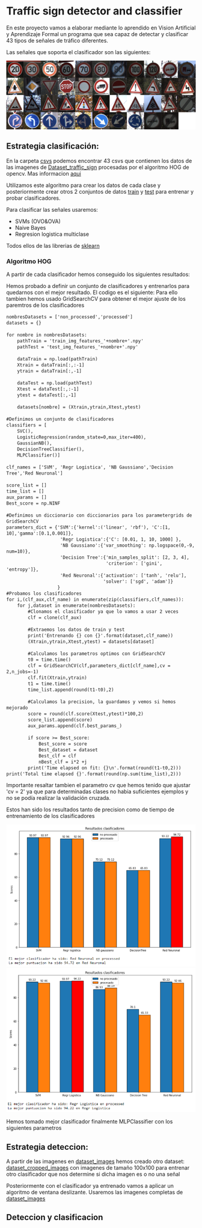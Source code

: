 # Traffic sign detector and classifier

En este proyecto vamos a elaborar mediante lo aprendido en Vision Artificial y Aprendizaje Formal un programa que sea capaz de detectar y clasificar 43 tipos de señales de tráfico diferentes.

Las señales que soporta el clasificador son las siguientes:

![alt text](resources/signs.png)

## Estrategia clasificación:

En la carpeta [csvs](csvs/) podemos encontrar 43 csvs que contienen los datos de las imagenes de [Dataset_traffic_sign](Dataset_traffic_sign/) procesadas por el algoritmo HOG de opencv. Mas informacion [aqui](https://www.learnopencv.com/histogram-of-oriented-gradients/)

Utilizamos este algoritmo para crear los datos de cada clase y posteriormente crear otros 2 conjuntos de datos [train](train_img_features.npy) y [test](test_img_features.npy) para entrenar y probar clasificadores.

Para clasificar las señales usaremos:
- SVMs (OVO&OVA)
- Naive Bayes
- Regresion logistica multiclase

Todos ellos de las librerias de [sklearn](https://scikit-learn.org/stable/)
### Algoritmo HOG

A partir de cada clasificador hemos conseguido los siguientes resultados:



Hemos probado a definir un conjunto de clasificadores y entrenarlos para quedarnos con el mejor resultado. El codigo es el siguiente:
Para ello tambien hemos usado GridSearchCV para obtener el mejor ajuste de los paremtros de los clasificadores

```
nombresDatasets = ['non_processed','processed']
datasets = {}

for nombre in nombresDatasets:
    pathTrain = 'train_img_features_'+nombre+'.npy'
    pathTest = 'test_img_features_'+nombre+'.npy'
    
    dataTrain = np.load(pathTrain)
    Xtrain = dataTrain[:,:-1]
    ytrain = dataTrain[:,-1]
    
    dataTest = np.load(pathTest)
    Xtest = dataTest[:,:-1]
    ytest = dataTest[:,-1]
    
    datasets[nombre] = (Xtrain,ytrain,Xtest,ytest)

#Definimos un conjunto de clasificadores
classifiers = [
    SVC(),
    LogisticRegression(random_state=0,max_iter=400),
    GaussianNB(),
    DecisionTreeClassifier(),
    MLPClassifier()]

clf_names = ['SVM', 'Regr Logistica', 'NB Gaussiano','Decision Tree','Red Neuronal']

score_list = []
time_list = []
aux_params = []
Best_score = np.NINF

#Definimos un diccionario con diccionarios para los parametergrids de GridSearchCV
parameters_dict = {'SVM':{'kernel':('linear', 'rbf'), 'C':[1, 10],'gamma':[0.1,0.001]},
                    'Regr Logistica':{'C': [0.01, 1, 10, 1000] },
                    'NB Gaussiano':{'var_smoothing': np.logspace(0,-9, num=10)},
                    'Decision Tree':{'min_samples_split': [2, 3, 4],
                                     'criterion': ['gini', 'entropy']},
                    'Red Neuronal':{'activation': ['tanh', 'relu'],
                                    'solver': ['sgd', 'adam']}
                   }
#Probamos los clasificadores
for i,(clf_aux,clf_name) in enumerate(zip(classifiers,clf_names)):
    for j,dataset in enumerate(nombresDatasets):
        #Clonamos el clasificador ya que lo vamos a usar 2 veces
        clf = clone(clf_aux)
        
        #Extraemos los datos de train y test
        print('Entrenando {} con {}'.format(dataset,clf_name))
        (Xtrain,ytrain,Xtest,ytest) = datasets[dataset]
        
        #Calculamos los parametros optimos con GridSearchCV
        t0 = time.time()
        clf = GridSearchCV(clf,parameters_dict[clf_name],cv = 2,n_jobs=-1)
        clf.fit(Xtrain,ytrain)
        t1 = time.time()
        time_list.append(round(t1-t0),2)
        
        #Calculamos la precision, la guardamos y vemos si hemos mejorado
        score = round(clf.score(Xtest,ytest)*100,2)
        score_list.append(score)
        aux_params.append(clf.best_params_)

        if score >= Best_score:
            Best_score = score
            Best_dataset = dataset
            Best_clf = clf
            nBest_clf = i*2 +j
        print('Time elapsed on fit: {}\n'.format(round(t1-t0,2)))
print('Total time elapsed {}'.format(round(np.sum(time_list),2)))
```
Importante resaltar tambien el parametro cv que hemos tenido que ajustar 'cv = 2' ya que para determinadas clases no habia suficientes ejemplos y no se podía realizar la validación cruzada.

Estos han sido los resultados tanto de precision como de tiempo de entrenamiento de los clasificadores

![alt text](resources/resultados.png)
![alt text](resources/resultados2.png)

Hemos tomado mejor clasificador finalmente MLPClassifier con los siguientes parametros
## Estrategia deteccion:

A partir de las imagenes en [dataset_images](dataset/images) hemos creado otro dataset: [dataset_cropped_images](dataset/images) con imagenes de tamaño 100x100 para entrenar otro clasificador que nos determine si dicha imagen es o no una señal

Posteriormente con el clasificador ya entrenado vamos a aplicar un algoritmo de ventana deslizante. Usaremos las imagenes completas de [dataset_images](dataset/images)


## Deteccion y clasificacion 